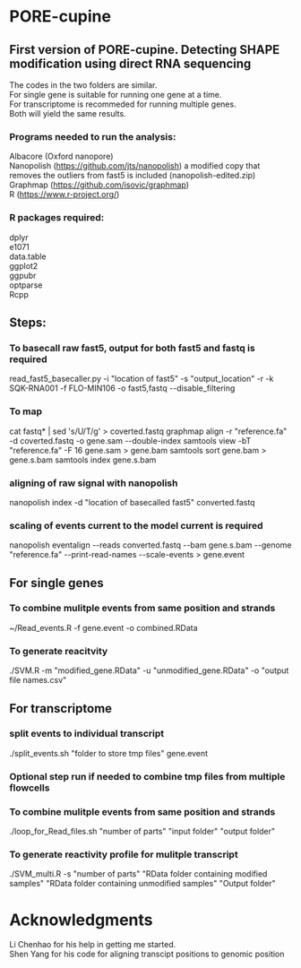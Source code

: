 # PORE-cupine
## First version of PORE-cupine. Detecting SHAPE modification using direct RNA sequencing

The codes in the two folders are similar.  
For single gene is suitable for running one gene at a time.  
For transcriptome is recommeded for running multiple genes.  
Both will yield the same results.  

### Programs needed to run the analysis:
Albacore (Oxford nanopore)  
Nanopolish (https://github.com/jts/nanopolish) a modified copy that removes the outliers from fast5 is included (nanopolish-edited.zip)   
Graphmap (https://github.com/isovic/graphmap)  
R (https://www.r-project.org/)  

### R packages required:
dplyr  
e1071  
data.table  
ggplot2  
ggpubr  
optparse  
Rcpp  


## Steps:

### To basecall raw fast5, output for both fast5 and fastq is required 
read_fast5_basecaller.py -i "location of fast5" -s "output_location" -r -k SQK-RNA001 -f FLO-MIN106 -o fast5,fastq --disable_filtering

### To map
cat fastq* | sed 's/U/T/g' > coverted.fastq
graphmap align -r "reference.fa" -d coverted.fastq -o gene.sam  --double-index
samtools view -bT "reference.fa" -F 16 gene.sam > gene.bam
samtools sort gene.bam > gene.s.bam
samtools index gene.s.bam

### aligning of raw signal with nanopolish
nanopolish index -d "location of basecalled fast5" converted.fastq
### scaling of events current to the model current is required
nanopolish eventalign  --reads converted.fastq --bam gene.s.bam --genome "reference.fa" --print-read-names --scale-events > gene.event

## For single genes
### To combine mulitple events from same position and strands
~/Read_events.R -f gene.event -o combined.RData

### To generate reacitvity
./SVM.R -m "modified_gene.RData" -u "unmodified_gene.RData" -o "output file names.csv"

## For transcriptome

### split events to individual transcript
./split_events.sh "folder to store tmp files" gene.event

### Optional step run if needed to combine tmp files from multiple flowcells

### To combine mulitple events from same position and strands
./loop_for_Read_files.sh "number of parts" "input folder" "output folder"

### To generate reactivity profile for mulitple transcript
./SVM_multi.R -s "number of parts" "RData folder containing modified samples" "RData folder containing unmodified samples" "Output folder"

# Acknowledgments
Li Chenhao for his help in getting me started.  
Shen Yang for his code for aligning transcipt positions to genomic position
